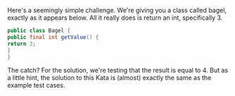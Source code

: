 Here's a seemingly simple challenge. We're giving you a class called bagel, exactly as it appears below. All it really does is return an int, specifically 3.
```Java
public class Bagel {
public final int getValue() {
return 3;
}
}
```
The catch? For the solution, we're testing that the result is equal to 4. But as a little hint, the solution to this Kata is (almost) exactly the same as the example test cases.